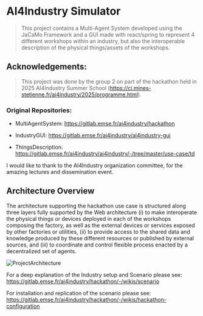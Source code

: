 # AI4Industry Simulator

> This project contains a Multi-Agent System developed using the JaCaMo Framework and a GUI made with react/spring to represent 4 different workshops within an industry, but also the interoperable description of the physical things/assets of the workshops.

## Acknowledgements:

> This project was done by the group 2 on part of the hackathon held in 2025 AI4Industry Summer School (https://ci.mines-stetienne.fr/ai4industry/2025/programme.html).

### Original Repositories:
- MultiAgentSystem: https://gitlab.emse.fr/ai4industry/hackathon

- IndustryGUI: https://gitlab.emse.fr/ai4industry/ai4industry-gui

- ThingsDescription: https://gitlab.emse.fr/ai4industry/ai4industry/-/tree/master/use-case/td

I would like to thank to the AI4Industry organization committee, for the amazing lectures and dissemination event.

## Architecture Overview

The architecture supporting the hackathon use case is structured along three layers fully supported by the Web architecture (i) to make interoperate the physical things or devices deployed in each of the workshops composing the factory, as well as the external devices or services exposed by other factories or utilities, (ii) to provide access to the shared data and knowledge produced by these different resources or published by external sources, and (iii) to coordinate and control flexible process enacted by a decentralized set of agents.

<img src="https://gitlab.emse.fr/ai4industry/hackathon/-/wikis/uploads/97b7d0299fcae8c0df9c82c7e91fe663/architecture-hackathon.png" alt="ProjectArchitecture" title="Project Architecture.">

For a deep explanation of the Industry setup and Scenario please see: https://gitlab.emse.fr/ai4industry/hackathon/-/wikis/scenario

For installation and replication of the scenario please see: https://gitlab.emse.fr/ai4industry/hackathon/-/wikis/hackathon-configuration
